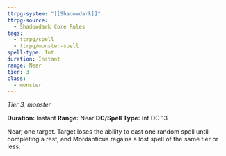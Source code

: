 ```yaml
---
ttrpg-system: "[[Shadowdark]]"
ttrpg-source:
  - Shadowdark Core Rules
tags:
  - ttrpg/spell
  - ttrpg/monster-spell
spell-type: Int
duration: Instant
range: Near
tier: 3
class:
  - monster
---
```

*Tier 3, monster*

**Duration:** Instant
**Range:** Near
**DC/Spell Type:** Int DC 13

Near, one target. Target loses the ability to cast one random spell until completing a rest, and Mordanticus regains a lost spell of the same tier or less.
